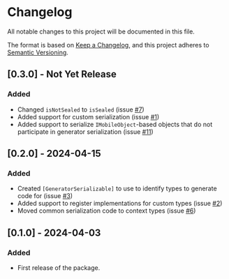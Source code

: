 # Changelog

All notable changes to this project will be documented in this file.

The format is based on [Keep a Changelog](https://keepachangelog.com/en/1.1.0/),
and this project adheres to [Semantic Versioning](https://semver.org/spec/v2.0.0.html).

## [0.3.0] - Not Yet Release

### Added
* Changed `isNotSealed` to `isSealed` (issue [#7](https://github.com/JasonBock/CslaGeneratorSerialization/issues/7))
* Added support for custom serialization (issue [#1](https://github.com/JasonBock/CslaGeneratorSerialization/issues/1))
* Added support to serialize `IMobileObject`-based objects that do not participate in generator serialization (issue [#11](https://github.com/JasonBock/CslaGeneratorSerialization/issues/11))

## [0.2.0] - 2024-04-15

### Added
* Created `[GeneratorSerializable]` to use to identify types to generate code for (issue [#3](https://github.com/JasonBock/CslaGeneratorSerialization/issues/3))
* Added support to register implementations for custom types (issue [#2](https://github.com/JasonBock/CslaGeneratorSerialization/issues/2))
* Moved common serialization code to context types (issue [#6](https://github.com/JasonBock/CslaGeneratorSerialization/issues/6))

## [0.1.0] - 2024-04-03

### Added
* First release of the package.